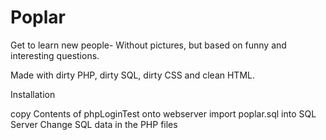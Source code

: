 # Poplar
Get to learn new people- Without pictures, but based on funny and interesting questions.

Made with dirty PHP, dirty SQL, dirty CSS and clean HTML.

Installation

copy Contents of phpLoginTest onto webserver
import poplar.sql into SQL Server
Change SQL data in the PHP files
